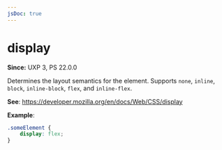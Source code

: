 ```yaml
---
jsDoc: true
---
```

# display

**Since:**  UXP 3, PS 22.0.0

Determines the layout semantics for the element. Supports `none`, `inline`, `block`, `inline-block`, `flex`, and `inline-flex`.

**See**: https://developer.mozilla.org/en/docs/Web/CSS/display

**Example**:

```css
.someElement {
    display: flex;
}
```
